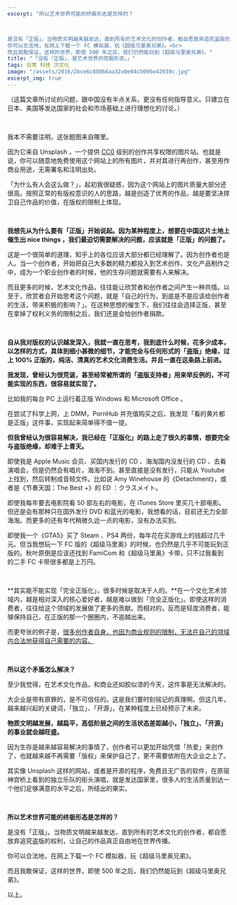 ```yaml
---
excerpt: "所以艺术世界可能的终极形态是怎样的？



是没有「正版」。当物质文明越来越发达，直到所有的艺术文化的创作者，都自愿放弃追究盗版的权利，让自己的作品真正自由地在世界传播。<br>
你可以合法地，在网上下载一个 FC 模拟器，玩《超级马里奥兄弟》。<br>
而且我敢保证，这样的世界，即使 500 年之后，我们仍然能玩到《超级马里奥兄弟》。"
title: "「没有『正版』，是艺术世界的究极形态。」"
tags: 日常 科技 次文化
image: "/assets/2016/2bce6c88066aa32a0e04cb096e42939c.jpg"
excerpt_img: true
---
```


（这篇文章所讨论的问题，跟中国没有半点关系，更没有任何指导意义。只建立在日本、美国等发达国家的社会和市场基础上进行理想化的讨论。）

<br>

我本不需要注明，这张题图来自哪里。

因为它来自 Unsplash ，一个提供 [CC0](https://creativecommons.org/publicdomain/zero/1.0/) 级别的创作共享权限的图片站。也就是说，你可以随意地免费使用这个网站上的所有图片，并对其进行再创作，甚至用作商业用途，无需署名和注明出处。

「为什么有人会这么做？」，起初我很疑惑，因为这个网站上的图片质量大部分还很高。按照正常的有版权意识的人的思路，越是创造了优秀的作品，越是要坚决捍卫自己作品的价值，在版权的限制上体现。

<br>

**我想先从为什么要有「正版」开始说起。因为某种程度上，想要在中国这片土地上催生出 nice things ，我们最迫切需要解决的问题，应该就是「正版」的问题了。**

这是一个很简单的道理，知乎上的各位应该大部分都已经理解了。因为创作者也是人。当一个创作者，开始把自己大多数的精力都投入到艺术创作、文化产品制作之中，成为一个职业创作者的时候，他的生存问题就需要有人来解决。

而且更多的时候，艺术文化作品，往往能让欣赏者和创作者之间产生一种共情。以至于，欣赏者会开始思考这个问题，就是「自己的行为，到底是不是应该给创作者的生活，带来积极的影响？」。在这种思想的催生下，我们往往会选择正版，甚至在拿掉了权利义务的限制之后，我们还是会给创作者捐款。

<br>

**自从我对版权的认识越发深入，我就一直在思考，我到底什么时候，花多少成本，以怎样的方式，具体到细小甚微的细节，才能完全与任何形式的「盗版」绝缘，过上 100% 正版的，纯洁、清真的艺术文化消费生活。并且一直在这条路上前进。**

**我发现，曾经认为很荒诞，甚至经常被所谓的「盗版支持者」用来举反例的，不可能实现的东西，很容易就实现了。**

比如我的每台 PC 上运行着正版 Windows 和 Microsoft Office 。

在尝试了科学上网，上 DMM，PornHub 并充值购买之后，我发现「看的黄片都是正版」这件事，实现起来简单得不值一提。

**但我曾经认为很容易解决，我已经在「正版化」的路上走了很久的事情，想要完全与盗版绝缘，却难于上青天。**

即使我是 Apple Music 会员、买国内发行的 CD 、海淘国内没发行的 CD 、去看演唱会，但是仍然会有唱片，海淘不到。甚至直接是没有发行，只能从 Youtube 上找到，然后转制成音频文件。比如说 Amy Winehouse 的《Detachment》，或者是《节奏天国：The Best +》的 ED ：クラスメイト。

即使我每年要去电影院看 50 部左右的电影，在 iTunes Store 里买几十部电影。但还是会有那种只在国外发行 DVD 和蓝光的电影，我想看的话，目前还无力全部海淘。而更多的还有年代稍微久远一点的电影，没有办法买到。

即使我一个《GTA5》买了 Steam 、PS4 两份，每年花在买游戏上的钱超过几千元。但当我想玩一下 FC 版的《超级马里奥》的时候，也仍然是几乎不可能玩到正版的。秋叶原倒是应该还找到 FamiCom 和《超级马里奥》卡带，只不过我看到的二手 FC 卡带很多都是上万円。

<br>

**其实能不能实现「完全正版化」，很多时候是取决于人的。**在一个文化艺术领域内，越是相对深入的核心爱好者，越是难以做到「完全正版化」。即使这样的消费者，往往给这个领域的发展做了更多的贡献。而相对的，反而是轻度消费者，能够保持自己，在正版的那一个圈圈内，不逾越出来。

而更夸张的例子是，[很多创作者自身，也因为商业规则的限制，无法在自己的领域内合法地获得自己需要的内容。](https://www.zhihu.com/question/26743828/answer/105278173)

<br>

**所以这个矛盾怎么解决？**

至少我觉得，在艺术文化作品，和商业还如胶似漆的今天，这件事是无法解决的。

大企业是带有原罪的，是不可信任的。这是我们要时刻铭记的真理啊。但这几年，越来越兴起的关键词，「独立」、「开源」，在某种程度上已经预示了未来。

**物质文明越发展，越扁平，高低阶层之间的生活状态差距越小，「独立」、「开源」的事业就会越旺盛。**

因为生存是越来越容易解决的事情了，创作者可以更加开始凭借「热爱」来创作了，也就越来越不再需要「版权」来保护自己了，更不需要依附在大企业之上了。

其实像 Unsplash 这样的网站，或者是开源的程序，免费且无广告的软件，在原宿神宫桥上看到的独立乐队的街头演唱，就是发达国家里，很多人的生活质量到达一个他们足够满意的水平之后，所结出的果实。

<br>

**所以艺术世界可能的终极形态是怎样的？**

是没有「正版」。当物质文明越来越发达，直到所有的艺术文化的创作者，都自愿放弃追究盗版的权利，让自己的作品真正自由地在世界传播。

你可以合法地，在网上下载一个 FC 模拟器，玩《超级马里奥兄弟》。

而且我敢保证，这样的世界，即使 500 年之后，我们仍然能玩到《超级马里奥兄弟》。

以上。
